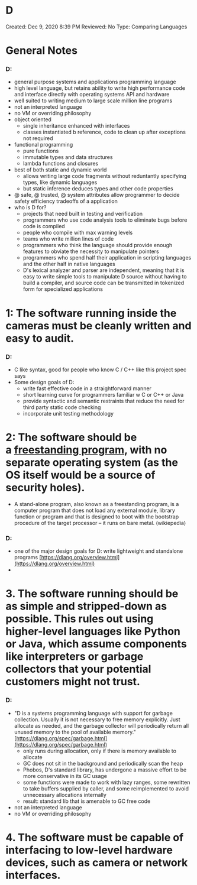 # D

Created: Dec 9, 2020 8:39 PM
Reviewed: No
Type: Comparing Languages

# General Notes

### D:

- general purpose systems and applications programming language
- high level language, but retains ability to write high performance code and interface directly with operating systems API and hardware
- well suited to writing medium to large scale million line programs
- not an interpreted language
- no VM or overriding philosophy
- object oriented
    - single inheritance enhanced with interfaces
    - classes instantiated b reference, code to clean up after exceptions not required
- functional programming
    - pure functions
    - immutable types and data structures
    - lambda functions and closures
- best of both static and dynamic world
    - allows writing large code fragments without reduntantly specifying types, like dynamic languages
    - but static inference deduces types and other code properties
- @ safe, @ trusted, @ system attributes allow programmer to decide safety efficiency tradeoffs of a application
- who is D for?
    - projects that need built in testing and verification
    - programmers who use code analysis tools to eliminate bugs before code is compiled
    - people who compile with max warning levels
    - teams who write million lines of code
    - programmers who think the language should provide enough features to obviate the necessity to manipulate pointers
    - programmers who spend half their application in scripting languages and the other half in native languages
    - D's lexical analyzer and parser are independent, meaning that it is easy to write simple tools to manipulate D source without having to build a compiler, and source code can be transmitted in tokenized form for specialized applications

# 1: The software running inside the cameras must be cleanly written and easy to audit.

### D:

- C like syntax, good for people who know C / C++ like this project spec says
- Some design goals of D:
    - write fast effective code in a straightforward manner
    - short learning curve for programmers familiar w C or C++ or Java
    - provide syntactic and semantic restraints that reduce the need for third party static code checking
    - incorporate unit testing methodology

# 2: The software should be a [freestanding program](https://en.wikipedia.org/wiki/Standalone_program), with no separate operating system (as the OS itself would be a source of security holes).

- A stand-alone program, also known as a freestanding program, is a computer program that does not load any external module, library function or program and that is designed to boot with the bootstrap procedure of the target processor – it runs on bare metal. (wikiepedia)

### D:

- one of the major design goals for D: write lightweight and standalone programs [https://dlang.org/overview.html](https://dlang.org/overview.html)
- 

# 3. The software running should be as simple and stripped-down as possible. This rules out using higher-level languages like Python or Java, which assume components like interpreters or garbage collectors that your potential customers might not trust.

### D:

- "D is a systems programming language with support for garbage collection. Usually it is not necessary to free memory explicitly. Just allocate as needed, and the garbage collector will periodically return all unused memory to the pool of available memory." [https://dlang.org/spec/garbage.html](https://dlang.org/spec/garbage.html)
    - only runs during allocation, only if there is memory available to allocate
    - GC does not sit in the background and periodically scan the heap
    - Phobos, D's standard library, has undergone a massive effort to be more conservative in its GC usage
    - some functions were made to work with lazy ranges, some rewritten to take buffers supplied by caller, and some reimplemented to avoid unnecessary allocations internally
    - result: standard lib that is amenable to GC free code
- not an interpreted language
- no VM or overriding philosophy

# 4. The software must be capable of interfacing to low-level hardware devices, such as camera or network interfaces.